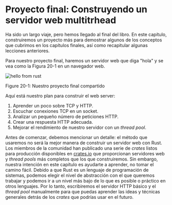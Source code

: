 # Proyecto final: Construyendo un servidor web multitrhead

Ha sido un largo viaje, pero hemos llegado al final del libro. En este
capítulo, construiremos un proyecto más para demostrar algunos de los
conceptos que cubrimos en los capítulos finales, así como recapitular algunas
lecciones anteriores.

Para nuestro proyecto final, haremos un servidor web que diga "hola" y se vea
como la Figura 20-1 en un navegador web.

![hello from rust](img/trpl20-01.png)

<span class="caption">Figure 20-1: Nuestro proyecto final compartido</span>

Aquí está nuestro plan para construir el web server:

1. Aprender un poco sobre TCP y HTTP.
2. Escuchar conexiones TCP en un socket.
3. Analizar un pequeño número de peticiones HTTP.
4. Crear una respuesta HTTP adecuada.
5. Mejorar el rendimiento de nuestro servidor con un *thread pool*.

Antes de comenzar, debemos mencionar un detalle: el método que usaremos no
será la mejor manera de construir un servidor web con Rust. Los miembros de la
comunidad han publicado una serie de *crates* listos para producción
disponibles en [crates.io](https://crates.io/) que proporcionan servidores web
y *thread pools* más completos que los que construiremos. Sin embargo, nuestra
intención en este capítulo es ayudarte a aprender, no tomar el camino fácil.
Debido a que Rust es un lenguaje de programación de sistemas, podemos elegir el
nivel de abstracción con el que queremos trabajar y podemos ir a un nivel más
bajo de lo que es posible o práctico en otros lenguajes. Por lo tanto,
escribiremos el servidor HTTP básico y el *thread pool* manualmente para que
puedas aprender las ideas y técnicas generales detrás de los *crates* que
podrías usar en el futuro.
